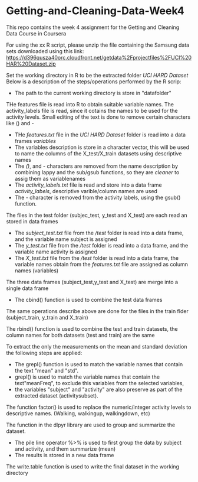 # Getting-and-Cleaning-Data-Week4
This repo contains the week 4 assignment for the Getting and Cleaning Data Course in Coursera

For using the xx R script, please unzip the file containing the Samsung data sets downloaded using this link:
https://d396qusza40orc.cloudfront.net/getdata%2Fprojectfiles%2FUCI%20HAR%20Dataset.zip

Set the working directory in R to be the extracted folder *UCI HARD Dataset*
Below is a description of the steps/operations performed by the R scrip:
* The path to the current working directory is store in "datafolder"

THe features file is read into R to obtain suitable variable names. The activity_labels file is read, since it cotains the names to be used for the activity levels. Small editing of the text is done to remove certain characters like () and -
* THe *features.txt* file in the *UCI HARD Dataset* folder is read into a data frames *variables*
* The variables description is store in a character vector, this will be used to name the columns of the X_test/X_train datasets  using descriptive names
* The *()*, and *-* characters are removed from the name description by combining lappy and the sub/gsub functions, so they are *cleaner* to assig them as variablenames
* The *activity_labels.txt* file is read and store into a data frame *activity_labels*, descriptive varible/column names are used
* The *-* character is removed from the activity labels, using the gsub() function.

The files in the test folder (subjec_test, y_test and X_test) are each read an stored in data frames
* The *subject_test.txt* file from the */test* folder is read into a data frame, and the variable name subject is assigned
* The *y_test.txt* file from the */test* folder is read into a data frame, and the variable name activity is assigned
* The *X_test.txt* file from the */test* folder is read into a data frame, the variable names obtain from the *features.txt* file are assigned as column names (variables)

The three data frames (subject_test,y_test and X_test) are merge into a single data frame
* The cbind() function is used to combine the test data frames 

The same operations describe above are done for the files in the train flder (subject_train, y_train and X_train)

The rbind() function is used to combine the test and train datasets, the column names for both datasets (test and train) are the same

To extract the only the measurements on the mean and standard deviation the following steps are applied:
* The grepl() function is used to match the variable names that contain the text "mean" and "std". 
* grepl() is used to match the variable names that contain the text"meanFreq", to exclude this variables from the selected variables, 
* the variables "subject" and "activity" are also preserve as part of the extracted dataset (activitysubset).

The function factor() is used to replace the numeric/integer activity levels to descriptive names. (Walking, walkingup, walkingdown, etc)

The function in the dlpyr library are used to group and summarize the dataset. 
* The pile line operator %>% is used to first group the data by subject and activity, and them summarize (mean)
* The results is stored in a new data frame

The write.table function is used to write the final dataset in the working directory


